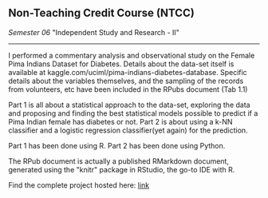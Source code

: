 ## Non-Teaching Credit Course (NTCC)

_Semester 06_
"Independent Study and Research - II"

---


I performed a commentary analysis and observational study on the Female Pima Indians Dataset for Diabetes.
Details about the data-set itself is available at kaggle.com/uciml/pima-indians-diabetes-database.
Specific details about the variables themselves, and the sampling of the records from volunteers, etc have been included in the RPubs document (Tab 1.1)

Part 1 is all about a statistical approach to the data-set, exploring the data and proposing and finding the best statistical models possible to predict if a Pima Indian female has diabetes or not.
Part 2 is about using a k-NN classifier and a logistic regression classifier(yet again) for the prediction.

Part 1 has been done using R.
Part 2 has been done using Python.

The RPub document is actually a published RMarkdown document, generated using the "knitr" package in RStudio, the go-to IDE with R.

Find the complete project hosted here: [link](http://rpubs.com/Dexter1618/NTCC_S06)
